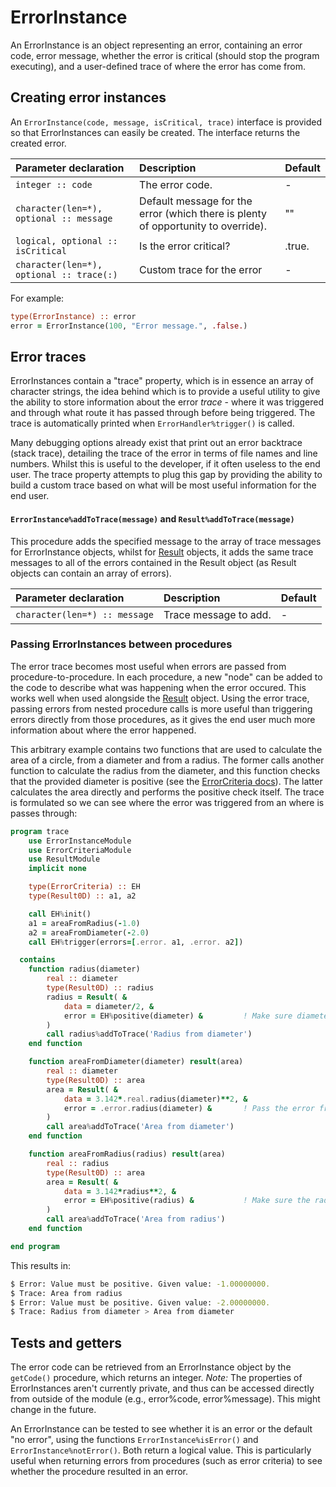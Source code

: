 # ErrorInstance

An ErrorInstance is an object representing an error, containing an error code, error message, whether the error is critical (should stop the program executing), and a user-defined trace of where the error has come from.

<a name="creating"></a>
## Creating error instances

An `ErrorInstance(code, message, isCritical, trace)` interface is provided so that ErrorInstances can easily be created. The interface returns the created error.

| Parameter declaration | Description | Default |
| :--- | :--- | :--- |
| `integer :: code` | The error code. | - |
| `character(len=*), optional :: message` | Default message for the error (which there is plenty of opportunity to override). | "" |
| `logical, optional :: isCritical` | Is the error critical? | .true. |
| `character(len=*), optional :: trace(:)` | Custom trace for the error | - |

For example:

```fortran
type(ErrorInstance) :: error
error = ErrorInstance(100, "Error message.", .false.)
```

<a name="traces"></a>
## Error traces

ErrorInstances contain a "trace" property, which is in essence an array of character strings, the idea behind which is to provide a useful utility to give the ability to store information about the error *trace* - where it was triggered and through what route it has passed through before being triggered. The trace is automatically printed when `ErrorHandler%trigger()` is called.

Many debugging options already exist that print out an error backtrace (stack trace), detailing the trace of the error in terms of file names and line numbers. Whilst this is useful to the developer, if it often useless to the end user. The trace property attempts to plug this gap by providing the ability to build a custom trace based on what will be most useful information for the end user.

#### `ErrorInstance%addToTrace(message)` and `Result%addToTrace(message)`
This procedure adds the specified message to the array of trace messages for ErrorInstance objects, whilst for [Result](Result.md) objects, it adds the same trace messages to all of the errors contained in the Result object (as Result objects can contain an array of errors).

| Parameter declaration | Description | Default |
| :--- | :--- | :--- |
| `character(len=*) :: message` | Trace message to add. | - |

<a name="traces-passing"></a>
### Passing ErrorInstances between procedures
The error trace becomes most useful when errors are passed from procedure-to-procedure. In each procedure, a new "node" can be added to the code to describe what was happening when the error occured. This works well when used alongside the [Result](Result.md) object. Using the error trace, passing errors from nested procedure calls is more useful than triggering errors directly from those procedures, as it gives the end user much more information about where the error happened.

This arbitrary example contains two functions that are used to calculate the area of a circle, from a diameter and from a radius. The former calls another function to calculate the radius from the diameter, and this function checks that the provided diameter is positive (see the [ErrorCriteria docs](ErrorCriteria.md)). The latter calculates the area directly and performs the positive check itself. The trace is formulated so we can see where the error was triggered from an where is passes through:

```fortran
program trace
    use ErrorInstanceModule
    use ErrorCriteriaModule
    use ResultModule
    implicit none

    type(ErrorCriteria) :: EH
    type(Result0D) :: a1, a2

    call EH%init()
    a1 = areaFromRadius(-1.0)
    a2 = areaFromDiameter(-2.0)
    call EH%trigger(errors=[.error. a1, .error. a2])

  contains
    function radius(diameter)
        real :: diameter
        type(Result0D) :: radius
        radius = Result( &
            data = diameter/2, &
            error = EH%positive(diameter) &         ! Make sure diameter is positive
        )
        call radius%addToTrace('Radius from diameter')
    end function

    function areaFromDiameter(diameter) result(area)
        real :: diameter
        type(Result0D) :: area
        area = Result( &
            data = 3.142*.real.radius(diameter)**2, &
            error = .error.radius(diameter) &       ! Pass the error from the radius() function
        )
        call area%addToTrace('Area from diameter')
    end function

    function areaFromRadius(radius) result(area)
        real :: radius
        type(Result0D) :: area
        area = Result( &
            data = 3.142*radius**2, &
            error = EH%positive(radius) &           ! Make sure the radius is positive
        )
        call area%addToTrace('Area from radius')
    end function

end program
```

This results in:

```bash
$ Error: Value must be positive. Given value: -1.00000000.
$ Trace: Area from radius
$ Error: Value must be positive. Given value: -2.00000000.
$ Trace: Radius from diameter > Area from diameter
```

<a name="tests"></a>
## Tests and getters

The error code can be retrieved from an ErrorInstance object by the `getCode()` procedure, which returns an integer. *Note:* The properties of ErrorInstances aren't currently private, and thus can be accessed directly from outside of the module (e.g., error%code, error%message). This might change in the future.

An ErrorInstance can be tested to see whether it is an error or the default "no error", using the functions `ErrorInstance%isError()` and `ErrorInstance%notError()`. Both return a logical value. This is particularly useful when returning errors from procedures (such as error criteria) to see whether the procedure resulted in an error.